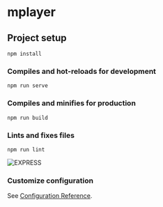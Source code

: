 # mplayer

## Project setup
```
npm install
```

### Compiles and hot-reloads for development
```
npm run serve
```

### Compiles and minifies for production
```
npm run build
```

### Lints and fixes files
```
npm run lint
```
![EXPRESS](https://github.com/0mar2090/git/assets/81777537/2a147e10-6bec-469a-9153-3c8d89a813fe)

### Customize configuration
See [Configuration Reference](https://cli.vuejs.org/config/).
